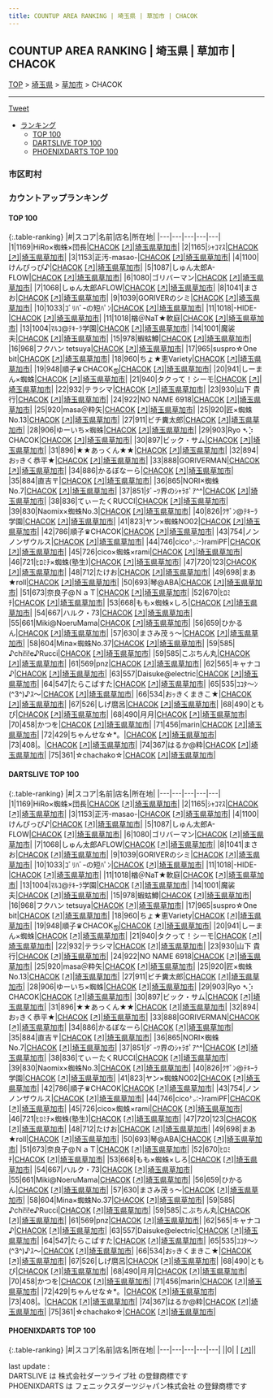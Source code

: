 ```yaml
---
title: COUNTUP AREA RANKING | 埼玉県 | 草加市 | CHACOK
---
```

## COUNTUP AREA RANKING | 埼玉県 | 草加市 | CHACOK

[TOP](/darts/rank/) > [埼玉県](/darts/rank/埼玉県/) > [草加市](/darts/rank/埼玉県/草加市/) > CHACOK

___

<a href="https://twitter.com/share?ref_src=twsrc%5Etfw" data-text="COUNTUP AREA RANKING | 埼玉県草加市CHACOK" class="twitter-share-button" data-hashtags="DARTSLIVE,PHOENIXDARTS,darts,ダーツ" data-show-count="false">Tweet</a>

* [ランキング](#カウントアップランキング)
    * [TOP 100](#top-100)
    * [DARTSLIVE TOP 100](#dartslive-top-100)
    * [PHOENIXDARTS TOP 100](#phoenixdarts-top-100)

### 市区町村

<ul>

</ul>

### カウントアップランキング

#### TOP 100



{:.table-ranking}
|#|スコア|名前|店名|所在地|
|---|---|---|---|---|
|1|1169|<span class="rank-name-dl">HiRo×蜘蛛×団長</span>|<a href="/darts/rank/shops/6d88bf6b5933c3f00d9b047a20a7ba1e.html">CHACOK</a> <a href="https://search.dartslive.com/jp/shop/6d88bf6b5933c3f00d9b047a20a7ba1e">[↗]</a>|<a href="/darts/rank/埼玉県/草加市">埼玉県草加市</a>|
|2|1165|<span class="rank-name-dl">ｼｬｺﾏｽ</span>|<a href="/darts/rank/shops/6d88bf6b5933c3f00d9b047a20a7ba1e.html">CHACOK</a> <a href="https://search.dartslive.com/jp/shop/6d88bf6b5933c3f00d9b047a20a7ba1e">[↗]</a>|<a href="/darts/rank/埼玉県/草加市">埼玉県草加市</a>|
|3|1153|<span class="rank-name-dl">正汚-masao-</span>|<a href="/darts/rank/shops/6d88bf6b5933c3f00d9b047a20a7ba1e.html">CHACOK</a> <a href="https://search.dartslive.com/jp/shop/6d88bf6b5933c3f00d9b047a20a7ba1e">[↗]</a>|<a href="/darts/rank/埼玉県/草加市">埼玉県草加市</a>|
|4|1100|<span class="rank-name-dl">けんぴっぴ♪</span>|<a href="/darts/rank/shops/6d88bf6b5933c3f00d9b047a20a7ba1e.html">CHACOK</a> <a href="https://search.dartslive.com/jp/shop/6d88bf6b5933c3f00d9b047a20a7ba1e">[↗]</a>|<a href="/darts/rank/埼玉県/草加市">埼玉県草加市</a>|
|5|1087|<span class="rank-name-dl">しゅん太郎A-FLOW</span>|<a href="/darts/rank/shops/6d88bf6b5933c3f00d9b047a20a7ba1e.html">CHACOK</a> <a href="https://search.dartslive.com/jp/shop/6d88bf6b5933c3f00d9b047a20a7ba1e">[↗]</a>|<a href="/darts/rank/埼玉県/草加市">埼玉県草加市</a>|
|6|1080|<span class="rank-name-dl">ゴリバーマン</span>|<a href="/darts/rank/shops/6d88bf6b5933c3f00d9b047a20a7ba1e.html">CHACOK</a> <a href="https://search.dartslive.com/jp/shop/6d88bf6b5933c3f00d9b047a20a7ba1e">[↗]</a>|<a href="/darts/rank/埼玉県/草加市">埼玉県草加市</a>|
|7|1068|<span class="rank-name-dl">しゅん太郎AFLOW</span>|<a href="/darts/rank/shops/6d88bf6b5933c3f00d9b047a20a7ba1e.html">CHACOK</a> <a href="https://search.dartslive.com/jp/shop/6d88bf6b5933c3f00d9b047a20a7ba1e">[↗]</a>|<a href="/darts/rank/埼玉県/草加市">埼玉県草加市</a>|
|8|1041|<span class="rank-name-dl">まさお</span>|<a href="/darts/rank/shops/6d88bf6b5933c3f00d9b047a20a7ba1e.html">CHACOK</a> <a href="https://search.dartslive.com/jp/shop/6d88bf6b5933c3f00d9b047a20a7ba1e">[↗]</a>|<a href="/darts/rank/埼玉県/草加市">埼玉県草加市</a>|
|9|1039|<span class="rank-name-dl">GORIVERのシミ</span>|<a href="/darts/rank/shops/6d88bf6b5933c3f00d9b047a20a7ba1e.html">CHACOK</a> <a href="https://search.dartslive.com/jp/shop/6d88bf6b5933c3f00d9b047a20a7ba1e">[↗]</a>|<a href="/darts/rank/埼玉県/草加市">埼玉県草加市</a>|
|10|1033|<span class="rank-name-dl">ｺﾞﾘﾊﾞｰの短ﾊﾟﾝ</span>|<a href="/darts/rank/shops/6d88bf6b5933c3f00d9b047a20a7ba1e.html">CHACOK</a> <a href="https://search.dartslive.com/jp/shop/6d88bf6b5933c3f00d9b047a20a7ba1e">[↗]</a>|<a href="/darts/rank/埼玉県/草加市">埼玉県草加市</a>|
|11|1018|<span class="rank-name-dl">-HIDE-</span>|<a href="/darts/rank/shops/6d88bf6b5933c3f00d9b047a20a7ba1e.html">CHACOK</a> <a href="https://search.dartslive.com/jp/shop/6d88bf6b5933c3f00d9b047a20a7ba1e">[↗]</a>|<a href="/darts/rank/埼玉県/草加市">埼玉県草加市</a>|
|11|1018|<span class="rank-name-dl">楢＠NaT★軟庭</span>|<a href="/darts/rank/shops/6d88bf6b5933c3f00d9b047a20a7ba1e.html">CHACOK</a> <a href="https://search.dartslive.com/jp/shop/6d88bf6b5933c3f00d9b047a20a7ba1e">[↗]</a>|<a href="/darts/rank/埼玉県/草加市">埼玉県草加市</a>|
|13|1004|<span class="rank-name-dl">ﾏﾙｺ@ﾃｷ-ﾗ学園</span>|<a href="/darts/rank/shops/6d88bf6b5933c3f00d9b047a20a7ba1e.html">CHACOK</a> <a href="https://search.dartslive.com/jp/shop/6d88bf6b5933c3f00d9b047a20a7ba1e">[↗]</a>|<a href="/darts/rank/埼玉県/草加市">埼玉県草加市</a>|
|14|1001|<span class="rank-name-dl">魔裟夫</span>|<a href="/darts/rank/shops/6d88bf6b5933c3f00d9b047a20a7ba1e.html">CHACOK</a> <a href="https://search.dartslive.com/jp/shop/6d88bf6b5933c3f00d9b047a20a7ba1e">[↗]</a>|<a href="/darts/rank/埼玉県/草加市">埼玉県草加市</a>|
|15|978|<span class="rank-name-dl">蝦蛄鱒</span>|<a href="/darts/rank/shops/6d88bf6b5933c3f00d9b047a20a7ba1e.html">CHACOK</a> <a href="https://search.dartslive.com/jp/shop/6d88bf6b5933c3f00d9b047a20a7ba1e">[↗]</a>|<a href="/darts/rank/埼玉県/草加市">埼玉県草加市</a>|
|16|968|<span class="rank-name-dl">フクハン tetsuya</span>|<a href="/darts/rank/shops/6d88bf6b5933c3f00d9b047a20a7ba1e.html">CHACOK</a> <a href="https://search.dartslive.com/jp/shop/6d88bf6b5933c3f00d9b047a20a7ba1e">[↗]</a>|<a href="/darts/rank/埼玉県/草加市">埼玉県草加市</a>|
|17|965|<span class="rank-name-dl">suspro☆One bit</span>|<a href="/darts/rank/shops/6d88bf6b5933c3f00d9b047a20a7ba1e.html">CHACOK</a> <a href="https://search.dartslive.com/jp/shop/6d88bf6b5933c3f00d9b047a20a7ba1e">[↗]</a>|<a href="/darts/rank/埼玉県/草加市">埼玉県草加市</a>|
|18|960|<span class="rank-name-dl">ちょ★恵Variety</span>|<a href="/darts/rank/shops/6d88bf6b5933c3f00d9b047a20a7ba1e.html">CHACOK</a> <a href="https://search.dartslive.com/jp/shop/6d88bf6b5933c3f00d9b047a20a7ba1e">[↗]</a>|<a href="/darts/rank/埼玉県/草加市">埼玉県草加市</a>|
|19|948|<span class="rank-name-dl">順子♛CHACOKஐ</span>|<a href="/darts/rank/shops/6d88bf6b5933c3f00d9b047a20a7ba1e.html">CHACOK</a> <a href="https://search.dartslive.com/jp/shop/6d88bf6b5933c3f00d9b047a20a7ba1e">[↗]</a>|<a href="/darts/rank/埼玉県/草加市">埼玉県草加市</a>|
|20|941|<span class="rank-name-dl">しーまん×蜘蛛</span>|<a href="/darts/rank/shops/6d88bf6b5933c3f00d9b047a20a7ba1e.html">CHACOK</a> <a href="https://search.dartslive.com/jp/shop/6d88bf6b5933c3f00d9b047a20a7ba1e">[↗]</a>|<a href="/darts/rank/埼玉県/草加市">埼玉県草加市</a>|
|21|940|<span class="rank-name-dl">タクって！シーモ</span>|<a href="/darts/rank/shops/6d88bf6b5933c3f00d9b047a20a7ba1e.html">CHACOK</a> <a href="https://search.dartslive.com/jp/shop/6d88bf6b5933c3f00d9b047a20a7ba1e">[↗]</a>|<a href="/darts/rank/埼玉県/草加市">埼玉県草加市</a>|
|22|932|<span class="rank-name-dl">テラシマ</span>|<a href="/darts/rank/shops/6d88bf6b5933c3f00d9b047a20a7ba1e.html">CHACOK</a> <a href="https://search.dartslive.com/jp/shop/6d88bf6b5933c3f00d9b047a20a7ba1e">[↗]</a>|<a href="/darts/rank/埼玉県/草加市">埼玉県草加市</a>|
|23|930|<span class="rank-name-dl">山下 貴行</span>|<a href="/darts/rank/shops/6d88bf6b5933c3f00d9b047a20a7ba1e.html">CHACOK</a> <a href="https://search.dartslive.com/jp/shop/6d88bf6b5933c3f00d9b047a20a7ba1e">[↗]</a>|<a href="/darts/rank/埼玉県/草加市">埼玉県草加市</a>|
|24|922|<span class="rank-name-dl">NO NAME 6918</span>|<a href="/darts/rank/shops/6d88bf6b5933c3f00d9b047a20a7ba1e.html">CHACOK</a> <a href="https://search.dartslive.com/jp/shop/6d88bf6b5933c3f00d9b047a20a7ba1e">[↗]</a>|<a href="/darts/rank/埼玉県/草加市">埼玉県草加市</a>|
|25|920|<span class="rank-name-dl">masa＠粋矢</span>|<a href="/darts/rank/shops/6d88bf6b5933c3f00d9b047a20a7ba1e.html">CHACOK</a> <a href="https://search.dartslive.com/jp/shop/6d88bf6b5933c3f00d9b047a20a7ba1e">[↗]</a>|<a href="/darts/rank/埼玉県/草加市">埼玉県草加市</a>|
|25|920|<span class="rank-name-dl">匠×蜘蛛No.13</span>|<a href="/darts/rank/shops/6d88bf6b5933c3f00d9b047a20a7ba1e.html">CHACOK</a> <a href="https://search.dartslive.com/jp/shop/6d88bf6b5933c3f00d9b047a20a7ba1e">[↗]</a>|<a href="/darts/rank/埼玉県/草加市">埼玉県草加市</a>|
|27|911|<span class="rank-name-dl">ビチ糞太郎</span>|<a href="/darts/rank/shops/6d88bf6b5933c3f00d9b047a20a7ba1e.html">CHACOK</a> <a href="https://search.dartslive.com/jp/shop/6d88bf6b5933c3f00d9b047a20a7ba1e">[↗]</a>|<a href="/darts/rank/埼玉県/草加市">埼玉県草加市</a>|
|28|906|<span class="rank-name-dl">ゆーいち×蜘蛛</span>|<a href="/darts/rank/shops/6d88bf6b5933c3f00d9b047a20a7ba1e.html">CHACOK</a> <a href="https://search.dartslive.com/jp/shop/6d88bf6b5933c3f00d9b047a20a7ba1e">[↗]</a>|<a href="/darts/rank/埼玉県/草加市">埼玉県草加市</a>|
|29|903|<span class="rank-name-dl">Ryo ➴⡱ CHACOK</span>|<a href="/darts/rank/shops/6d88bf6b5933c3f00d9b047a20a7ba1e.html">CHACOK</a> <a href="https://search.dartslive.com/jp/shop/6d88bf6b5933c3f00d9b047a20a7ba1e">[↗]</a>|<a href="/darts/rank/埼玉県/草加市">埼玉県草加市</a>|
|30|897|<span class="rank-name-dl">ビック・サム</span>|<a href="/darts/rank/shops/6d88bf6b5933c3f00d9b047a20a7ba1e.html">CHACOK</a> <a href="https://search.dartslive.com/jp/shop/6d88bf6b5933c3f00d9b047a20a7ba1e">[↗]</a>|<a href="/darts/rank/埼玉県/草加市">埼玉県草加市</a>|
|31|896|<span class="rank-name-dl">★★あっくん★★</span>|<a href="/darts/rank/shops/6d88bf6b5933c3f00d9b047a20a7ba1e.html">CHACOK</a> <a href="https://search.dartslive.com/jp/shop/6d88bf6b5933c3f00d9b047a20a7ba1e">[↗]</a>|<a href="/darts/rank/埼玉県/草加市">埼玉県草加市</a>|
|32|894|<span class="rank-name-dl">おｯきく恭平★</span>|<a href="/darts/rank/shops/6d88bf6b5933c3f00d9b047a20a7ba1e.html">CHACOK</a> <a href="https://search.dartslive.com/jp/shop/6d88bf6b5933c3f00d9b047a20a7ba1e">[↗]</a>|<a href="/darts/rank/埼玉県/草加市">埼玉県草加市</a>|
|33|888|<span class="rank-name-dl">GORIVERMAN</span>|<a href="/darts/rank/shops/6d88bf6b5933c3f00d9b047a20a7ba1e.html">CHACOK</a> <a href="https://search.dartslive.com/jp/shop/6d88bf6b5933c3f00d9b047a20a7ba1e">[↗]</a>|<a href="/darts/rank/埼玉県/草加市">埼玉県草加市</a>|
|34|886|<span class="rank-name-dl">かるぼなーら</span>|<a href="/darts/rank/shops/6d88bf6b5933c3f00d9b047a20a7ba1e.html">CHACOK</a> <a href="https://search.dartslive.com/jp/shop/6d88bf6b5933c3f00d9b047a20a7ba1e">[↗]</a>|<a href="/darts/rank/埼玉県/草加市">埼玉県草加市</a>|
|35|884|<span class="rank-name-dl">直吉〒</span>|<a href="/darts/rank/shops/6d88bf6b5933c3f00d9b047a20a7ba1e.html">CHACOK</a> <a href="https://search.dartslive.com/jp/shop/6d88bf6b5933c3f00d9b047a20a7ba1e">[↗]</a>|<a href="/darts/rank/埼玉県/草加市">埼玉県草加市</a>|
|36|865|<span class="rank-name-dl">NORI×蜘蛛No.7</span>|<a href="/darts/rank/shops/6d88bf6b5933c3f00d9b047a20a7ba1e.html">CHACOK</a> <a href="https://search.dartslive.com/jp/shop/6d88bf6b5933c3f00d9b047a20a7ba1e">[↗]</a>|<a href="/darts/rank/埼玉県/草加市">埼玉県草加市</a>|
|37|851|<span class="rank-name-dl">ﾀﾞｰﾂ界のｼｬﾗﾎﾟｱ^^</span>|<a href="/darts/rank/shops/6d88bf6b5933c3f00d9b047a20a7ba1e.html">CHACOK</a> <a href="https://search.dartslive.com/jp/shop/6d88bf6b5933c3f00d9b047a20a7ba1e">[↗]</a>|<a href="/darts/rank/埼玉県/草加市">埼玉県草加市</a>|
|38|836|<span class="rank-name-dl">てぃーたくRUCCI</span>|<a href="/darts/rank/shops/6d88bf6b5933c3f00d9b047a20a7ba1e.html">CHACOK</a> <a href="https://search.dartslive.com/jp/shop/6d88bf6b5933c3f00d9b047a20a7ba1e">[↗]</a>|<a href="/darts/rank/埼玉県/草加市">埼玉県草加市</a>|
|39|830|<span class="rank-name-dl">Naomix×蜘蛛No.3</span>|<a href="/darts/rank/shops/6d88bf6b5933c3f00d9b047a20a7ba1e.html">CHACOK</a> <a href="https://search.dartslive.com/jp/shop/6d88bf6b5933c3f00d9b047a20a7ba1e">[↗]</a>|<a href="/darts/rank/埼玉県/草加市">埼玉県草加市</a>|
|40|826|<span class="rank-name-dl">ｸｻﾞﾝ@ﾃｷｰﾗ学園</span>|<a href="/darts/rank/shops/6d88bf6b5933c3f00d9b047a20a7ba1e.html">CHACOK</a> <a href="https://search.dartslive.com/jp/shop/6d88bf6b5933c3f00d9b047a20a7ba1e">[↗]</a>|<a href="/darts/rank/埼玉県/草加市">埼玉県草加市</a>|
|41|823|<span class="rank-name-dl">ヤン×蜘蛛NO02</span>|<a href="/darts/rank/shops/6d88bf6b5933c3f00d9b047a20a7ba1e.html">CHACOK</a> <a href="https://search.dartslive.com/jp/shop/6d88bf6b5933c3f00d9b047a20a7ba1e">[↗]</a>|<a href="/darts/rank/埼玉県/草加市">埼玉県草加市</a>|
|42|786|<span class="rank-name-dl">順子♛CHACOK</span>|<a href="/darts/rank/shops/6d88bf6b5933c3f00d9b047a20a7ba1e.html">CHACOK</a> <a href="https://search.dartslive.com/jp/shop/6d88bf6b5933c3f00d9b047a20a7ba1e">[↗]</a>|<a href="/darts/rank/埼玉県/草加市">埼玉県草加市</a>|
|43|754|<span class="rank-name-dl">ノンノンザウルス</span>|<a href="/darts/rank/shops/6d88bf6b5933c3f00d9b047a20a7ba1e.html">CHACOK</a> <a href="https://search.dartslive.com/jp/shop/6d88bf6b5933c3f00d9b047a20a7ba1e">[↗]</a>|<a href="/darts/rank/埼玉県/草加市">埼玉県草加市</a>|
|44|746|<span class="rank-name-dl">cico㌧:-)ramiPF</span>|<a href="/darts/rank/shops/6d88bf6b5933c3f00d9b047a20a7ba1e.html">CHACOK</a> <a href="https://search.dartslive.com/jp/shop/6d88bf6b5933c3f00d9b047a20a7ba1e">[↗]</a>|<a href="/darts/rank/埼玉県/草加市">埼玉県草加市</a>|
|45|726|<span class="rank-name-dl">cico×蜘蛛×rami</span>|<a href="/darts/rank/shops/6d88bf6b5933c3f00d9b047a20a7ba1e.html">CHACOK</a> <a href="https://search.dartslive.com/jp/shop/6d88bf6b5933c3f00d9b047a20a7ba1e">[↗]</a>|<a href="/darts/rank/埼玉県/草加市">埼玉県草加市</a>|
|46|721|<span class="rank-name-dl">ﾋﾛﾐﾁ×蜘蛛(塾生)</span>|<a href="/darts/rank/shops/6d88bf6b5933c3f00d9b047a20a7ba1e.html">CHACOK</a> <a href="https://search.dartslive.com/jp/shop/6d88bf6b5933c3f00d9b047a20a7ba1e">[↗]</a>|<a href="/darts/rank/埼玉県/草加市">埼玉県草加市</a>|
|47|720|<span class="rank-name-dl">123</span>|<a href="/darts/rank/shops/6d88bf6b5933c3f00d9b047a20a7ba1e.html">CHACOK</a> <a href="https://search.dartslive.com/jp/shop/6d88bf6b5933c3f00d9b047a20a7ba1e">[↗]</a>|<a href="/darts/rank/埼玉県/草加市">埼玉県草加市</a>|
|48|712|<span class="rank-name-dl">たけお</span>|<a href="/darts/rank/shops/6d88bf6b5933c3f00d9b047a20a7ba1e.html">CHACOK</a> <a href="https://search.dartslive.com/jp/shop/6d88bf6b5933c3f00d9b047a20a7ba1e">[↗]</a>|<a href="/darts/rank/埼玉県/草加市">埼玉県草加市</a>|
|49|698|<span class="rank-name-dl">まあ★roll</span>|<a href="/darts/rank/shops/6d88bf6b5933c3f00d9b047a20a7ba1e.html">CHACOK</a> <a href="https://search.dartslive.com/jp/shop/6d88bf6b5933c3f00d9b047a20a7ba1e">[↗]</a>|<a href="/darts/rank/埼玉県/草加市">埼玉県草加市</a>|
|50|693|<span class="rank-name-dl">琴@ABA</span>|<a href="/darts/rank/shops/6d88bf6b5933c3f00d9b047a20a7ba1e.html">CHACOK</a> <a href="https://search.dartslive.com/jp/shop/6d88bf6b5933c3f00d9b047a20a7ba1e">[↗]</a>|<a href="/darts/rank/埼玉県/草加市">埼玉県草加市</a>|
|51|673|<span class="rank-name-dl">奈良子@ＮａＴ</span>|<a href="/darts/rank/shops/6d88bf6b5933c3f00d9b047a20a7ba1e.html">CHACOK</a> <a href="https://search.dartslive.com/jp/shop/6d88bf6b5933c3f00d9b047a20a7ba1e">[↗]</a>|<a href="/darts/rank/埼玉県/草加市">埼玉県草加市</a>|
|52|670|<span class="rank-name-dl">ﾋﾛﾐﾁ</span>|<a href="/darts/rank/shops/6d88bf6b5933c3f00d9b047a20a7ba1e.html">CHACOK</a> <a href="https://search.dartslive.com/jp/shop/6d88bf6b5933c3f00d9b047a20a7ba1e">[↗]</a>|<a href="/darts/rank/埼玉県/草加市">埼玉県草加市</a>|
|53|668|<span class="rank-name-dl">もも×蜘蛛×しろ</span>|<a href="/darts/rank/shops/6d88bf6b5933c3f00d9b047a20a7ba1e.html">CHACOK</a> <a href="https://search.dartslive.com/jp/shop/6d88bf6b5933c3f00d9b047a20a7ba1e">[↗]</a>|<a href="/darts/rank/埼玉県/草加市">埼玉県草加市</a>|
|54|667|<span class="rank-name-dl">ハルク・73</span>|<a href="/darts/rank/shops/6d88bf6b5933c3f00d9b047a20a7ba1e.html">CHACOK</a> <a href="https://search.dartslive.com/jp/shop/6d88bf6b5933c3f00d9b047a20a7ba1e">[↗]</a>|<a href="/darts/rank/埼玉県/草加市">埼玉県草加市</a>|
|55|661|<span class="rank-name-dl">Miki@NoeruMama</span>|<a href="/darts/rank/shops/6d88bf6b5933c3f00d9b047a20a7ba1e.html">CHACOK</a> <a href="https://search.dartslive.com/jp/shop/6d88bf6b5933c3f00d9b047a20a7ba1e">[↗]</a>|<a href="/darts/rank/埼玉県/草加市">埼玉県草加市</a>|
|56|659|<span class="rank-name-dl">ひかるん</span>|<a href="/darts/rank/shops/6d88bf6b5933c3f00d9b047a20a7ba1e.html">CHACOK</a> <a href="https://search.dartslive.com/jp/shop/6d88bf6b5933c3f00d9b047a20a7ba1e">[↗]</a>|<a href="/darts/rank/埼玉県/草加市">埼玉県草加市</a>|
|57|630|<span class="rank-name-dl">まさみ茂ぅ～</span>|<a href="/darts/rank/shops/6d88bf6b5933c3f00d9b047a20a7ba1e.html">CHACOK</a> <a href="https://search.dartslive.com/jp/shop/6d88bf6b5933c3f00d9b047a20a7ba1e">[↗]</a>|<a href="/darts/rank/埼玉県/草加市">埼玉県草加市</a>|
|58|604|<span class="rank-name-dl">Mina×蜘蛛No.37</span>|<a href="/darts/rank/shops/6d88bf6b5933c3f00d9b047a20a7ba1e.html">CHACOK</a> <a href="https://search.dartslive.com/jp/shop/6d88bf6b5933c3f00d9b047a20a7ba1e">[↗]</a>|<a href="/darts/rank/埼玉県/草加市">埼玉県草加市</a>|
|59|585|<span class="rank-name-dl">♪chi!i!e♪Rucci</span>|<a href="/darts/rank/shops/6d88bf6b5933c3f00d9b047a20a7ba1e.html">CHACOK</a> <a href="https://search.dartslive.com/jp/shop/6d88bf6b5933c3f00d9b047a20a7ba1e">[↗]</a>|<a href="/darts/rank/埼玉県/草加市">埼玉県草加市</a>|
|59|585|<span class="rank-name-dl">こぶちん丸</span>|<a href="/darts/rank/shops/6d88bf6b5933c3f00d9b047a20a7ba1e.html">CHACOK</a> <a href="https://search.dartslive.com/jp/shop/6d88bf6b5933c3f00d9b047a20a7ba1e">[↗]</a>|<a href="/darts/rank/埼玉県/草加市">埼玉県草加市</a>|
|61|569|<span class="rank-name-dl">pnz</span>|<a href="/darts/rank/shops/6d88bf6b5933c3f00d9b047a20a7ba1e.html">CHACOK</a> <a href="https://search.dartslive.com/jp/shop/6d88bf6b5933c3f00d9b047a20a7ba1e">[↗]</a>|<a href="/darts/rank/埼玉県/草加市">埼玉県草加市</a>|
|62|565|<span class="rank-name-dl">キャナコ♪</span>|<a href="/darts/rank/shops/6d88bf6b5933c3f00d9b047a20a7ba1e.html">CHACOK</a> <a href="https://search.dartslive.com/jp/shop/6d88bf6b5933c3f00d9b047a20a7ba1e">[↗]</a>|<a href="/darts/rank/埼玉県/草加市">埼玉県草加市</a>|
|63|557|<span class="rank-name-dl">Daisuke@electric</span>|<a href="/darts/rank/shops/6d88bf6b5933c3f00d9b047a20a7ba1e.html">CHACOK</a> <a href="https://search.dartslive.com/jp/shop/6d88bf6b5933c3f00d9b047a20a7ba1e">[↗]</a>|<a href="/darts/rank/埼玉県/草加市">埼玉県草加市</a>|
|64|547|<span class="rank-name-dl">たらこぱすた</span>|<a href="/darts/rank/shops/6d88bf6b5933c3f00d9b047a20a7ba1e.html">CHACOK</a> <a href="https://search.dartslive.com/jp/shop/6d88bf6b5933c3f00d9b047a20a7ba1e">[↗]</a>|<a href="/darts/rank/埼玉県/草加市">埼玉県草加市</a>|
|65|535|<span class="rank-name-dl">ｺｺﾀ～ﾝ(^3^)♪ｽ～</span>|<a href="/darts/rank/shops/6d88bf6b5933c3f00d9b047a20a7ba1e.html">CHACOK</a> <a href="https://search.dartslive.com/jp/shop/6d88bf6b5933c3f00d9b047a20a7ba1e">[↗]</a>|<a href="/darts/rank/埼玉県/草加市">埼玉県草加市</a>|
|66|534|<span class="rank-name-dl">おｯきくまきこ★</span>|<a href="/darts/rank/shops/6d88bf6b5933c3f00d9b047a20a7ba1e.html">CHACOK</a> <a href="https://search.dartslive.com/jp/shop/6d88bf6b5933c3f00d9b047a20a7ba1e">[↗]</a>|<a href="/darts/rank/埼玉県/草加市">埼玉県草加市</a>|
|67|526|<span class="rank-name-dl">しげ麿呂</span>|<a href="/darts/rank/shops/6d88bf6b5933c3f00d9b047a20a7ba1e.html">CHACOK</a> <a href="https://search.dartslive.com/jp/shop/6d88bf6b5933c3f00d9b047a20a7ba1e">[↗]</a>|<a href="/darts/rank/埼玉県/草加市">埼玉県草加市</a>|
|68|490|<span class="rank-name-dl">ともぴ</span>|<a href="/darts/rank/shops/6d88bf6b5933c3f00d9b047a20a7ba1e.html">CHACOK</a> <a href="https://search.dartslive.com/jp/shop/6d88bf6b5933c3f00d9b047a20a7ba1e">[↗]</a>|<a href="/darts/rank/埼玉県/草加市">埼玉県草加市</a>|
|68|490|<span class="rank-name-dl">月月</span>|<a href="/darts/rank/shops/6d88bf6b5933c3f00d9b047a20a7ba1e.html">CHACOK</a> <a href="https://search.dartslive.com/jp/shop/6d88bf6b5933c3f00d9b047a20a7ba1e">[↗]</a>|<a href="/darts/rank/埼玉県/草加市">埼玉県草加市</a>|
|70|458|<span class="rank-name-dl">かつを</span>|<a href="/darts/rank/shops/6d88bf6b5933c3f00d9b047a20a7ba1e.html">CHACOK</a> <a href="https://search.dartslive.com/jp/shop/6d88bf6b5933c3f00d9b047a20a7ba1e">[↗]</a>|<a href="/darts/rank/埼玉県/草加市">埼玉県草加市</a>|
|71|456|<span class="rank-name-dl">marin</span>|<a href="/darts/rank/shops/6d88bf6b5933c3f00d9b047a20a7ba1e.html">CHACOK</a> <a href="https://search.dartslive.com/jp/shop/6d88bf6b5933c3f00d9b047a20a7ba1e">[↗]</a>|<a href="/darts/rank/埼玉県/草加市">埼玉県草加市</a>|
|72|429|<span class="rank-name-dl">ちゃんせな☆*。</span>|<a href="/darts/rank/shops/6d88bf6b5933c3f00d9b047a20a7ba1e.html">CHACOK</a> <a href="https://search.dartslive.com/jp/shop/6d88bf6b5933c3f00d9b047a20a7ba1e">[↗]</a>|<a href="/darts/rank/埼玉県/草加市">埼玉県草加市</a>|
|73|408|<span class="rank-name-dl">。</span>|<a href="/darts/rank/shops/6d88bf6b5933c3f00d9b047a20a7ba1e.html">CHACOK</a> <a href="https://search.dartslive.com/jp/shop/6d88bf6b5933c3f00d9b047a20a7ba1e">[↗]</a>|<a href="/darts/rank/埼玉県/草加市">埼玉県草加市</a>|
|74|367|<span class="rank-name-dl">はるか@粋</span>|<a href="/darts/rank/shops/6d88bf6b5933c3f00d9b047a20a7ba1e.html">CHACOK</a> <a href="https://search.dartslive.com/jp/shop/6d88bf6b5933c3f00d9b047a20a7ba1e">[↗]</a>|<a href="/darts/rank/埼玉県/草加市">埼玉県草加市</a>|
|75|361|<span class="rank-name-dl">☆chachako☆</span>|<a href="/darts/rank/shops/6d88bf6b5933c3f00d9b047a20a7ba1e.html">CHACOK</a> <a href="https://search.dartslive.com/jp/shop/6d88bf6b5933c3f00d9b047a20a7ba1e">[↗]</a>|<a href="/darts/rank/埼玉県/草加市">埼玉県草加市</a>|


#### DARTSLIVE TOP 100



{:.table-ranking}
|#|スコア|名前|店名|所在地|
|---|---|---|---|---|
|1|1169|<span class="rank-name-dl">HiRo×蜘蛛×団長</span>|<a href="/darts/rank/shops/6d88bf6b5933c3f00d9b047a20a7ba1e.html">CHACOK</a> <a href="https://search.dartslive.com/jp/shop/6d88bf6b5933c3f00d9b047a20a7ba1e">[↗]</a>|<a href="/darts/rank/埼玉県/草加市">埼玉県草加市</a>|
|2|1165|<span class="rank-name-dl">ｼｬｺﾏｽ</span>|<a href="/darts/rank/shops/6d88bf6b5933c3f00d9b047a20a7ba1e.html">CHACOK</a> <a href="https://search.dartslive.com/jp/shop/6d88bf6b5933c3f00d9b047a20a7ba1e">[↗]</a>|<a href="/darts/rank/埼玉県/草加市">埼玉県草加市</a>|
|3|1153|<span class="rank-name-dl">正汚-masao-</span>|<a href="/darts/rank/shops/6d88bf6b5933c3f00d9b047a20a7ba1e.html">CHACOK</a> <a href="https://search.dartslive.com/jp/shop/6d88bf6b5933c3f00d9b047a20a7ba1e">[↗]</a>|<a href="/darts/rank/埼玉県/草加市">埼玉県草加市</a>|
|4|1100|<span class="rank-name-dl">けんぴっぴ♪</span>|<a href="/darts/rank/shops/6d88bf6b5933c3f00d9b047a20a7ba1e.html">CHACOK</a> <a href="https://search.dartslive.com/jp/shop/6d88bf6b5933c3f00d9b047a20a7ba1e">[↗]</a>|<a href="/darts/rank/埼玉県/草加市">埼玉県草加市</a>|
|5|1087|<span class="rank-name-dl">しゅん太郎A-FLOW</span>|<a href="/darts/rank/shops/6d88bf6b5933c3f00d9b047a20a7ba1e.html">CHACOK</a> <a href="https://search.dartslive.com/jp/shop/6d88bf6b5933c3f00d9b047a20a7ba1e">[↗]</a>|<a href="/darts/rank/埼玉県/草加市">埼玉県草加市</a>|
|6|1080|<span class="rank-name-dl">ゴリバーマン</span>|<a href="/darts/rank/shops/6d88bf6b5933c3f00d9b047a20a7ba1e.html">CHACOK</a> <a href="https://search.dartslive.com/jp/shop/6d88bf6b5933c3f00d9b047a20a7ba1e">[↗]</a>|<a href="/darts/rank/埼玉県/草加市">埼玉県草加市</a>|
|7|1068|<span class="rank-name-dl">しゅん太郎AFLOW</span>|<a href="/darts/rank/shops/6d88bf6b5933c3f00d9b047a20a7ba1e.html">CHACOK</a> <a href="https://search.dartslive.com/jp/shop/6d88bf6b5933c3f00d9b047a20a7ba1e">[↗]</a>|<a href="/darts/rank/埼玉県/草加市">埼玉県草加市</a>|
|8|1041|<span class="rank-name-dl">まさお</span>|<a href="/darts/rank/shops/6d88bf6b5933c3f00d9b047a20a7ba1e.html">CHACOK</a> <a href="https://search.dartslive.com/jp/shop/6d88bf6b5933c3f00d9b047a20a7ba1e">[↗]</a>|<a href="/darts/rank/埼玉県/草加市">埼玉県草加市</a>|
|9|1039|<span class="rank-name-dl">GORIVERのシミ</span>|<a href="/darts/rank/shops/6d88bf6b5933c3f00d9b047a20a7ba1e.html">CHACOK</a> <a href="https://search.dartslive.com/jp/shop/6d88bf6b5933c3f00d9b047a20a7ba1e">[↗]</a>|<a href="/darts/rank/埼玉県/草加市">埼玉県草加市</a>|
|10|1033|<span class="rank-name-dl">ｺﾞﾘﾊﾞｰの短ﾊﾟﾝ</span>|<a href="/darts/rank/shops/6d88bf6b5933c3f00d9b047a20a7ba1e.html">CHACOK</a> <a href="https://search.dartslive.com/jp/shop/6d88bf6b5933c3f00d9b047a20a7ba1e">[↗]</a>|<a href="/darts/rank/埼玉県/草加市">埼玉県草加市</a>|
|11|1018|<span class="rank-name-dl">-HIDE-</span>|<a href="/darts/rank/shops/6d88bf6b5933c3f00d9b047a20a7ba1e.html">CHACOK</a> <a href="https://search.dartslive.com/jp/shop/6d88bf6b5933c3f00d9b047a20a7ba1e">[↗]</a>|<a href="/darts/rank/埼玉県/草加市">埼玉県草加市</a>|
|11|1018|<span class="rank-name-dl">楢＠NaT★軟庭</span>|<a href="/darts/rank/shops/6d88bf6b5933c3f00d9b047a20a7ba1e.html">CHACOK</a> <a href="https://search.dartslive.com/jp/shop/6d88bf6b5933c3f00d9b047a20a7ba1e">[↗]</a>|<a href="/darts/rank/埼玉県/草加市">埼玉県草加市</a>|
|13|1004|<span class="rank-name-dl">ﾏﾙｺ@ﾃｷ-ﾗ学園</span>|<a href="/darts/rank/shops/6d88bf6b5933c3f00d9b047a20a7ba1e.html">CHACOK</a> <a href="https://search.dartslive.com/jp/shop/6d88bf6b5933c3f00d9b047a20a7ba1e">[↗]</a>|<a href="/darts/rank/埼玉県/草加市">埼玉県草加市</a>|
|14|1001|<span class="rank-name-dl">魔裟夫</span>|<a href="/darts/rank/shops/6d88bf6b5933c3f00d9b047a20a7ba1e.html">CHACOK</a> <a href="https://search.dartslive.com/jp/shop/6d88bf6b5933c3f00d9b047a20a7ba1e">[↗]</a>|<a href="/darts/rank/埼玉県/草加市">埼玉県草加市</a>|
|15|978|<span class="rank-name-dl">蝦蛄鱒</span>|<a href="/darts/rank/shops/6d88bf6b5933c3f00d9b047a20a7ba1e.html">CHACOK</a> <a href="https://search.dartslive.com/jp/shop/6d88bf6b5933c3f00d9b047a20a7ba1e">[↗]</a>|<a href="/darts/rank/埼玉県/草加市">埼玉県草加市</a>|
|16|968|<span class="rank-name-dl">フクハン tetsuya</span>|<a href="/darts/rank/shops/6d88bf6b5933c3f00d9b047a20a7ba1e.html">CHACOK</a> <a href="https://search.dartslive.com/jp/shop/6d88bf6b5933c3f00d9b047a20a7ba1e">[↗]</a>|<a href="/darts/rank/埼玉県/草加市">埼玉県草加市</a>|
|17|965|<span class="rank-name-dl">suspro☆One bit</span>|<a href="/darts/rank/shops/6d88bf6b5933c3f00d9b047a20a7ba1e.html">CHACOK</a> <a href="https://search.dartslive.com/jp/shop/6d88bf6b5933c3f00d9b047a20a7ba1e">[↗]</a>|<a href="/darts/rank/埼玉県/草加市">埼玉県草加市</a>|
|18|960|<span class="rank-name-dl">ちょ★恵Variety</span>|<a href="/darts/rank/shops/6d88bf6b5933c3f00d9b047a20a7ba1e.html">CHACOK</a> <a href="https://search.dartslive.com/jp/shop/6d88bf6b5933c3f00d9b047a20a7ba1e">[↗]</a>|<a href="/darts/rank/埼玉県/草加市">埼玉県草加市</a>|
|19|948|<span class="rank-name-dl">順子♛CHACOKஐ</span>|<a href="/darts/rank/shops/6d88bf6b5933c3f00d9b047a20a7ba1e.html">CHACOK</a> <a href="https://search.dartslive.com/jp/shop/6d88bf6b5933c3f00d9b047a20a7ba1e">[↗]</a>|<a href="/darts/rank/埼玉県/草加市">埼玉県草加市</a>|
|20|941|<span class="rank-name-dl">しーまん×蜘蛛</span>|<a href="/darts/rank/shops/6d88bf6b5933c3f00d9b047a20a7ba1e.html">CHACOK</a> <a href="https://search.dartslive.com/jp/shop/6d88bf6b5933c3f00d9b047a20a7ba1e">[↗]</a>|<a href="/darts/rank/埼玉県/草加市">埼玉県草加市</a>|
|21|940|<span class="rank-name-dl">タクって！シーモ</span>|<a href="/darts/rank/shops/6d88bf6b5933c3f00d9b047a20a7ba1e.html">CHACOK</a> <a href="https://search.dartslive.com/jp/shop/6d88bf6b5933c3f00d9b047a20a7ba1e">[↗]</a>|<a href="/darts/rank/埼玉県/草加市">埼玉県草加市</a>|
|22|932|<span class="rank-name-dl">テラシマ</span>|<a href="/darts/rank/shops/6d88bf6b5933c3f00d9b047a20a7ba1e.html">CHACOK</a> <a href="https://search.dartslive.com/jp/shop/6d88bf6b5933c3f00d9b047a20a7ba1e">[↗]</a>|<a href="/darts/rank/埼玉県/草加市">埼玉県草加市</a>|
|23|930|<span class="rank-name-dl">山下 貴行</span>|<a href="/darts/rank/shops/6d88bf6b5933c3f00d9b047a20a7ba1e.html">CHACOK</a> <a href="https://search.dartslive.com/jp/shop/6d88bf6b5933c3f00d9b047a20a7ba1e">[↗]</a>|<a href="/darts/rank/埼玉県/草加市">埼玉県草加市</a>|
|24|922|<span class="rank-name-dl">NO NAME 6918</span>|<a href="/darts/rank/shops/6d88bf6b5933c3f00d9b047a20a7ba1e.html">CHACOK</a> <a href="https://search.dartslive.com/jp/shop/6d88bf6b5933c3f00d9b047a20a7ba1e">[↗]</a>|<a href="/darts/rank/埼玉県/草加市">埼玉県草加市</a>|
|25|920|<span class="rank-name-dl">masa＠粋矢</span>|<a href="/darts/rank/shops/6d88bf6b5933c3f00d9b047a20a7ba1e.html">CHACOK</a> <a href="https://search.dartslive.com/jp/shop/6d88bf6b5933c3f00d9b047a20a7ba1e">[↗]</a>|<a href="/darts/rank/埼玉県/草加市">埼玉県草加市</a>|
|25|920|<span class="rank-name-dl">匠×蜘蛛No.13</span>|<a href="/darts/rank/shops/6d88bf6b5933c3f00d9b047a20a7ba1e.html">CHACOK</a> <a href="https://search.dartslive.com/jp/shop/6d88bf6b5933c3f00d9b047a20a7ba1e">[↗]</a>|<a href="/darts/rank/埼玉県/草加市">埼玉県草加市</a>|
|27|911|<span class="rank-name-dl">ビチ糞太郎</span>|<a href="/darts/rank/shops/6d88bf6b5933c3f00d9b047a20a7ba1e.html">CHACOK</a> <a href="https://search.dartslive.com/jp/shop/6d88bf6b5933c3f00d9b047a20a7ba1e">[↗]</a>|<a href="/darts/rank/埼玉県/草加市">埼玉県草加市</a>|
|28|906|<span class="rank-name-dl">ゆーいち×蜘蛛</span>|<a href="/darts/rank/shops/6d88bf6b5933c3f00d9b047a20a7ba1e.html">CHACOK</a> <a href="https://search.dartslive.com/jp/shop/6d88bf6b5933c3f00d9b047a20a7ba1e">[↗]</a>|<a href="/darts/rank/埼玉県/草加市">埼玉県草加市</a>|
|29|903|<span class="rank-name-dl">Ryo ➴⡱ CHACOK</span>|<a href="/darts/rank/shops/6d88bf6b5933c3f00d9b047a20a7ba1e.html">CHACOK</a> <a href="https://search.dartslive.com/jp/shop/6d88bf6b5933c3f00d9b047a20a7ba1e">[↗]</a>|<a href="/darts/rank/埼玉県/草加市">埼玉県草加市</a>|
|30|897|<span class="rank-name-dl">ビック・サム</span>|<a href="/darts/rank/shops/6d88bf6b5933c3f00d9b047a20a7ba1e.html">CHACOK</a> <a href="https://search.dartslive.com/jp/shop/6d88bf6b5933c3f00d9b047a20a7ba1e">[↗]</a>|<a href="/darts/rank/埼玉県/草加市">埼玉県草加市</a>|
|31|896|<span class="rank-name-dl">★★あっくん★★</span>|<a href="/darts/rank/shops/6d88bf6b5933c3f00d9b047a20a7ba1e.html">CHACOK</a> <a href="https://search.dartslive.com/jp/shop/6d88bf6b5933c3f00d9b047a20a7ba1e">[↗]</a>|<a href="/darts/rank/埼玉県/草加市">埼玉県草加市</a>|
|32|894|<span class="rank-name-dl">おｯきく恭平★</span>|<a href="/darts/rank/shops/6d88bf6b5933c3f00d9b047a20a7ba1e.html">CHACOK</a> <a href="https://search.dartslive.com/jp/shop/6d88bf6b5933c3f00d9b047a20a7ba1e">[↗]</a>|<a href="/darts/rank/埼玉県/草加市">埼玉県草加市</a>|
|33|888|<span class="rank-name-dl">GORIVERMAN</span>|<a href="/darts/rank/shops/6d88bf6b5933c3f00d9b047a20a7ba1e.html">CHACOK</a> <a href="https://search.dartslive.com/jp/shop/6d88bf6b5933c3f00d9b047a20a7ba1e">[↗]</a>|<a href="/darts/rank/埼玉県/草加市">埼玉県草加市</a>|
|34|886|<span class="rank-name-dl">かるぼなーら</span>|<a href="/darts/rank/shops/6d88bf6b5933c3f00d9b047a20a7ba1e.html">CHACOK</a> <a href="https://search.dartslive.com/jp/shop/6d88bf6b5933c3f00d9b047a20a7ba1e">[↗]</a>|<a href="/darts/rank/埼玉県/草加市">埼玉県草加市</a>|
|35|884|<span class="rank-name-dl">直吉〒</span>|<a href="/darts/rank/shops/6d88bf6b5933c3f00d9b047a20a7ba1e.html">CHACOK</a> <a href="https://search.dartslive.com/jp/shop/6d88bf6b5933c3f00d9b047a20a7ba1e">[↗]</a>|<a href="/darts/rank/埼玉県/草加市">埼玉県草加市</a>|
|36|865|<span class="rank-name-dl">NORI×蜘蛛No.7</span>|<a href="/darts/rank/shops/6d88bf6b5933c3f00d9b047a20a7ba1e.html">CHACOK</a> <a href="https://search.dartslive.com/jp/shop/6d88bf6b5933c3f00d9b047a20a7ba1e">[↗]</a>|<a href="/darts/rank/埼玉県/草加市">埼玉県草加市</a>|
|37|851|<span class="rank-name-dl">ﾀﾞｰﾂ界のｼｬﾗﾎﾟｱ^^</span>|<a href="/darts/rank/shops/6d88bf6b5933c3f00d9b047a20a7ba1e.html">CHACOK</a> <a href="https://search.dartslive.com/jp/shop/6d88bf6b5933c3f00d9b047a20a7ba1e">[↗]</a>|<a href="/darts/rank/埼玉県/草加市">埼玉県草加市</a>|
|38|836|<span class="rank-name-dl">てぃーたくRUCCI</span>|<a href="/darts/rank/shops/6d88bf6b5933c3f00d9b047a20a7ba1e.html">CHACOK</a> <a href="https://search.dartslive.com/jp/shop/6d88bf6b5933c3f00d9b047a20a7ba1e">[↗]</a>|<a href="/darts/rank/埼玉県/草加市">埼玉県草加市</a>|
|39|830|<span class="rank-name-dl">Naomix×蜘蛛No.3</span>|<a href="/darts/rank/shops/6d88bf6b5933c3f00d9b047a20a7ba1e.html">CHACOK</a> <a href="https://search.dartslive.com/jp/shop/6d88bf6b5933c3f00d9b047a20a7ba1e">[↗]</a>|<a href="/darts/rank/埼玉県/草加市">埼玉県草加市</a>|
|40|826|<span class="rank-name-dl">ｸｻﾞﾝ@ﾃｷｰﾗ学園</span>|<a href="/darts/rank/shops/6d88bf6b5933c3f00d9b047a20a7ba1e.html">CHACOK</a> <a href="https://search.dartslive.com/jp/shop/6d88bf6b5933c3f00d9b047a20a7ba1e">[↗]</a>|<a href="/darts/rank/埼玉県/草加市">埼玉県草加市</a>|
|41|823|<span class="rank-name-dl">ヤン×蜘蛛NO02</span>|<a href="/darts/rank/shops/6d88bf6b5933c3f00d9b047a20a7ba1e.html">CHACOK</a> <a href="https://search.dartslive.com/jp/shop/6d88bf6b5933c3f00d9b047a20a7ba1e">[↗]</a>|<a href="/darts/rank/埼玉県/草加市">埼玉県草加市</a>|
|42|786|<span class="rank-name-dl">順子♛CHACOK</span>|<a href="/darts/rank/shops/6d88bf6b5933c3f00d9b047a20a7ba1e.html">CHACOK</a> <a href="https://search.dartslive.com/jp/shop/6d88bf6b5933c3f00d9b047a20a7ba1e">[↗]</a>|<a href="/darts/rank/埼玉県/草加市">埼玉県草加市</a>|
|43|754|<span class="rank-name-dl">ノンノンザウルス</span>|<a href="/darts/rank/shops/6d88bf6b5933c3f00d9b047a20a7ba1e.html">CHACOK</a> <a href="https://search.dartslive.com/jp/shop/6d88bf6b5933c3f00d9b047a20a7ba1e">[↗]</a>|<a href="/darts/rank/埼玉県/草加市">埼玉県草加市</a>|
|44|746|<span class="rank-name-dl">cico㌧:-)ramiPF</span>|<a href="/darts/rank/shops/6d88bf6b5933c3f00d9b047a20a7ba1e.html">CHACOK</a> <a href="https://search.dartslive.com/jp/shop/6d88bf6b5933c3f00d9b047a20a7ba1e">[↗]</a>|<a href="/darts/rank/埼玉県/草加市">埼玉県草加市</a>|
|45|726|<span class="rank-name-dl">cico×蜘蛛×rami</span>|<a href="/darts/rank/shops/6d88bf6b5933c3f00d9b047a20a7ba1e.html">CHACOK</a> <a href="https://search.dartslive.com/jp/shop/6d88bf6b5933c3f00d9b047a20a7ba1e">[↗]</a>|<a href="/darts/rank/埼玉県/草加市">埼玉県草加市</a>|
|46|721|<span class="rank-name-dl">ﾋﾛﾐﾁ×蜘蛛(塾生)</span>|<a href="/darts/rank/shops/6d88bf6b5933c3f00d9b047a20a7ba1e.html">CHACOK</a> <a href="https://search.dartslive.com/jp/shop/6d88bf6b5933c3f00d9b047a20a7ba1e">[↗]</a>|<a href="/darts/rank/埼玉県/草加市">埼玉県草加市</a>|
|47|720|<span class="rank-name-dl">123</span>|<a href="/darts/rank/shops/6d88bf6b5933c3f00d9b047a20a7ba1e.html">CHACOK</a> <a href="https://search.dartslive.com/jp/shop/6d88bf6b5933c3f00d9b047a20a7ba1e">[↗]</a>|<a href="/darts/rank/埼玉県/草加市">埼玉県草加市</a>|
|48|712|<span class="rank-name-dl">たけお</span>|<a href="/darts/rank/shops/6d88bf6b5933c3f00d9b047a20a7ba1e.html">CHACOK</a> <a href="https://search.dartslive.com/jp/shop/6d88bf6b5933c3f00d9b047a20a7ba1e">[↗]</a>|<a href="/darts/rank/埼玉県/草加市">埼玉県草加市</a>|
|49|698|<span class="rank-name-dl">まあ★roll</span>|<a href="/darts/rank/shops/6d88bf6b5933c3f00d9b047a20a7ba1e.html">CHACOK</a> <a href="https://search.dartslive.com/jp/shop/6d88bf6b5933c3f00d9b047a20a7ba1e">[↗]</a>|<a href="/darts/rank/埼玉県/草加市">埼玉県草加市</a>|
|50|693|<span class="rank-name-dl">琴@ABA</span>|<a href="/darts/rank/shops/6d88bf6b5933c3f00d9b047a20a7ba1e.html">CHACOK</a> <a href="https://search.dartslive.com/jp/shop/6d88bf6b5933c3f00d9b047a20a7ba1e">[↗]</a>|<a href="/darts/rank/埼玉県/草加市">埼玉県草加市</a>|
|51|673|<span class="rank-name-dl">奈良子@ＮａＴ</span>|<a href="/darts/rank/shops/6d88bf6b5933c3f00d9b047a20a7ba1e.html">CHACOK</a> <a href="https://search.dartslive.com/jp/shop/6d88bf6b5933c3f00d9b047a20a7ba1e">[↗]</a>|<a href="/darts/rank/埼玉県/草加市">埼玉県草加市</a>|
|52|670|<span class="rank-name-dl">ﾋﾛﾐﾁ</span>|<a href="/darts/rank/shops/6d88bf6b5933c3f00d9b047a20a7ba1e.html">CHACOK</a> <a href="https://search.dartslive.com/jp/shop/6d88bf6b5933c3f00d9b047a20a7ba1e">[↗]</a>|<a href="/darts/rank/埼玉県/草加市">埼玉県草加市</a>|
|53|668|<span class="rank-name-dl">もも×蜘蛛×しろ</span>|<a href="/darts/rank/shops/6d88bf6b5933c3f00d9b047a20a7ba1e.html">CHACOK</a> <a href="https://search.dartslive.com/jp/shop/6d88bf6b5933c3f00d9b047a20a7ba1e">[↗]</a>|<a href="/darts/rank/埼玉県/草加市">埼玉県草加市</a>|
|54|667|<span class="rank-name-dl">ハルク・73</span>|<a href="/darts/rank/shops/6d88bf6b5933c3f00d9b047a20a7ba1e.html">CHACOK</a> <a href="https://search.dartslive.com/jp/shop/6d88bf6b5933c3f00d9b047a20a7ba1e">[↗]</a>|<a href="/darts/rank/埼玉県/草加市">埼玉県草加市</a>|
|55|661|<span class="rank-name-dl">Miki@NoeruMama</span>|<a href="/darts/rank/shops/6d88bf6b5933c3f00d9b047a20a7ba1e.html">CHACOK</a> <a href="https://search.dartslive.com/jp/shop/6d88bf6b5933c3f00d9b047a20a7ba1e">[↗]</a>|<a href="/darts/rank/埼玉県/草加市">埼玉県草加市</a>|
|56|659|<span class="rank-name-dl">ひかるん</span>|<a href="/darts/rank/shops/6d88bf6b5933c3f00d9b047a20a7ba1e.html">CHACOK</a> <a href="https://search.dartslive.com/jp/shop/6d88bf6b5933c3f00d9b047a20a7ba1e">[↗]</a>|<a href="/darts/rank/埼玉県/草加市">埼玉県草加市</a>|
|57|630|<span class="rank-name-dl">まさみ茂ぅ～</span>|<a href="/darts/rank/shops/6d88bf6b5933c3f00d9b047a20a7ba1e.html">CHACOK</a> <a href="https://search.dartslive.com/jp/shop/6d88bf6b5933c3f00d9b047a20a7ba1e">[↗]</a>|<a href="/darts/rank/埼玉県/草加市">埼玉県草加市</a>|
|58|604|<span class="rank-name-dl">Mina×蜘蛛No.37</span>|<a href="/darts/rank/shops/6d88bf6b5933c3f00d9b047a20a7ba1e.html">CHACOK</a> <a href="https://search.dartslive.com/jp/shop/6d88bf6b5933c3f00d9b047a20a7ba1e">[↗]</a>|<a href="/darts/rank/埼玉県/草加市">埼玉県草加市</a>|
|59|585|<span class="rank-name-dl">♪chi!i!e♪Rucci</span>|<a href="/darts/rank/shops/6d88bf6b5933c3f00d9b047a20a7ba1e.html">CHACOK</a> <a href="https://search.dartslive.com/jp/shop/6d88bf6b5933c3f00d9b047a20a7ba1e">[↗]</a>|<a href="/darts/rank/埼玉県/草加市">埼玉県草加市</a>|
|59|585|<span class="rank-name-dl">こぶちん丸</span>|<a href="/darts/rank/shops/6d88bf6b5933c3f00d9b047a20a7ba1e.html">CHACOK</a> <a href="https://search.dartslive.com/jp/shop/6d88bf6b5933c3f00d9b047a20a7ba1e">[↗]</a>|<a href="/darts/rank/埼玉県/草加市">埼玉県草加市</a>|
|61|569|<span class="rank-name-dl">pnz</span>|<a href="/darts/rank/shops/6d88bf6b5933c3f00d9b047a20a7ba1e.html">CHACOK</a> <a href="https://search.dartslive.com/jp/shop/6d88bf6b5933c3f00d9b047a20a7ba1e">[↗]</a>|<a href="/darts/rank/埼玉県/草加市">埼玉県草加市</a>|
|62|565|<span class="rank-name-dl">キャナコ♪</span>|<a href="/darts/rank/shops/6d88bf6b5933c3f00d9b047a20a7ba1e.html">CHACOK</a> <a href="https://search.dartslive.com/jp/shop/6d88bf6b5933c3f00d9b047a20a7ba1e">[↗]</a>|<a href="/darts/rank/埼玉県/草加市">埼玉県草加市</a>|
|63|557|<span class="rank-name-dl">Daisuke@electric</span>|<a href="/darts/rank/shops/6d88bf6b5933c3f00d9b047a20a7ba1e.html">CHACOK</a> <a href="https://search.dartslive.com/jp/shop/6d88bf6b5933c3f00d9b047a20a7ba1e">[↗]</a>|<a href="/darts/rank/埼玉県/草加市">埼玉県草加市</a>|
|64|547|<span class="rank-name-dl">たらこぱすた</span>|<a href="/darts/rank/shops/6d88bf6b5933c3f00d9b047a20a7ba1e.html">CHACOK</a> <a href="https://search.dartslive.com/jp/shop/6d88bf6b5933c3f00d9b047a20a7ba1e">[↗]</a>|<a href="/darts/rank/埼玉県/草加市">埼玉県草加市</a>|
|65|535|<span class="rank-name-dl">ｺｺﾀ～ﾝ(^3^)♪ｽ～</span>|<a href="/darts/rank/shops/6d88bf6b5933c3f00d9b047a20a7ba1e.html">CHACOK</a> <a href="https://search.dartslive.com/jp/shop/6d88bf6b5933c3f00d9b047a20a7ba1e">[↗]</a>|<a href="/darts/rank/埼玉県/草加市">埼玉県草加市</a>|
|66|534|<span class="rank-name-dl">おｯきくまきこ★</span>|<a href="/darts/rank/shops/6d88bf6b5933c3f00d9b047a20a7ba1e.html">CHACOK</a> <a href="https://search.dartslive.com/jp/shop/6d88bf6b5933c3f00d9b047a20a7ba1e">[↗]</a>|<a href="/darts/rank/埼玉県/草加市">埼玉県草加市</a>|
|67|526|<span class="rank-name-dl">しげ麿呂</span>|<a href="/darts/rank/shops/6d88bf6b5933c3f00d9b047a20a7ba1e.html">CHACOK</a> <a href="https://search.dartslive.com/jp/shop/6d88bf6b5933c3f00d9b047a20a7ba1e">[↗]</a>|<a href="/darts/rank/埼玉県/草加市">埼玉県草加市</a>|
|68|490|<span class="rank-name-dl">ともぴ</span>|<a href="/darts/rank/shops/6d88bf6b5933c3f00d9b047a20a7ba1e.html">CHACOK</a> <a href="https://search.dartslive.com/jp/shop/6d88bf6b5933c3f00d9b047a20a7ba1e">[↗]</a>|<a href="/darts/rank/埼玉県/草加市">埼玉県草加市</a>|
|68|490|<span class="rank-name-dl">月月</span>|<a href="/darts/rank/shops/6d88bf6b5933c3f00d9b047a20a7ba1e.html">CHACOK</a> <a href="https://search.dartslive.com/jp/shop/6d88bf6b5933c3f00d9b047a20a7ba1e">[↗]</a>|<a href="/darts/rank/埼玉県/草加市">埼玉県草加市</a>|
|70|458|<span class="rank-name-dl">かつを</span>|<a href="/darts/rank/shops/6d88bf6b5933c3f00d9b047a20a7ba1e.html">CHACOK</a> <a href="https://search.dartslive.com/jp/shop/6d88bf6b5933c3f00d9b047a20a7ba1e">[↗]</a>|<a href="/darts/rank/埼玉県/草加市">埼玉県草加市</a>|
|71|456|<span class="rank-name-dl">marin</span>|<a href="/darts/rank/shops/6d88bf6b5933c3f00d9b047a20a7ba1e.html">CHACOK</a> <a href="https://search.dartslive.com/jp/shop/6d88bf6b5933c3f00d9b047a20a7ba1e">[↗]</a>|<a href="/darts/rank/埼玉県/草加市">埼玉県草加市</a>|
|72|429|<span class="rank-name-dl">ちゃんせな☆*。</span>|<a href="/darts/rank/shops/6d88bf6b5933c3f00d9b047a20a7ba1e.html">CHACOK</a> <a href="https://search.dartslive.com/jp/shop/6d88bf6b5933c3f00d9b047a20a7ba1e">[↗]</a>|<a href="/darts/rank/埼玉県/草加市">埼玉県草加市</a>|
|73|408|<span class="rank-name-dl">。</span>|<a href="/darts/rank/shops/6d88bf6b5933c3f00d9b047a20a7ba1e.html">CHACOK</a> <a href="https://search.dartslive.com/jp/shop/6d88bf6b5933c3f00d9b047a20a7ba1e">[↗]</a>|<a href="/darts/rank/埼玉県/草加市">埼玉県草加市</a>|
|74|367|<span class="rank-name-dl">はるか@粋</span>|<a href="/darts/rank/shops/6d88bf6b5933c3f00d9b047a20a7ba1e.html">CHACOK</a> <a href="https://search.dartslive.com/jp/shop/6d88bf6b5933c3f00d9b047a20a7ba1e">[↗]</a>|<a href="/darts/rank/埼玉県/草加市">埼玉県草加市</a>|
|75|361|<span class="rank-name-dl">☆chachako☆</span>|<a href="/darts/rank/shops/6d88bf6b5933c3f00d9b047a20a7ba1e.html">CHACOK</a> <a href="https://search.dartslive.com/jp/shop/6d88bf6b5933c3f00d9b047a20a7ba1e">[↗]</a>|<a href="/darts/rank/埼玉県/草加市">埼玉県草加市</a>|


#### PHOENIXDARTS TOP 100



{:.table-ranking}
|#|スコア|名前|店名|所在地|
|---|---|---|---|---|
||0|<span class="rank-name-dl"> </span>|<a href="/darts/rank/shops/.html"></a> <a href="">[↗]</a>|<a href="/darts/rank//"></a>|


<div class="footer border-top border-gray-light mt-5 pt-3 text-right text-gray">
    last update : <span style="font-weight: italic" id="foot_last_modified"></span><br />
    DARTSLIVE は 株式会社ダーツライブ社 の登録商標です<br />
    PHOENIXDARTS は フェニックスダーツジャパン株式会社 の登録商標です<br />
</div>

<script src="https://cdnjs.cloudflare.com/ajax/libs/jquery.tablesorter/2.31.3/js/jquery.tablesorter.min.js" integrity="sha512-qzgd5cYSZcosqpzpn7zF2ZId8f/8CHmFKZ8j7mU4OUXTNRd5g+ZHBPsgKEwoqxCtdQvExE5LprwwPAgoicguNg==" crossorigin="anonymous" referrerpolicy="no-referrer"></script>
<link rel="stylesheet" href="https://cdnjs.cloudflare.com/ajax/libs/jquery.tablesorter/2.31.3/css/theme.default.min.css" integrity="sha512-wghhOJkjQX0Lh3NSWvNKeZ0ZpNn+SPVXX1Qyc9OCaogADktxrBiBdKGDoqVUOyhStvMBmJQ8ZdMHiR3wuEq8+w==" crossorigin="anonymous" referrerpolicy="no-referrer" />
<script>
$(function() {
    $(".table-ranking").tablesorter({sortList:[[0, 0]]});
    $("#foot_last_modified").text(formatDate(new Date(document.lastModified), 'yyyy-MM-dd HH:mm:ss'));
});
</script>

<script async src="https://platform.twitter.com/widgets.js" charset="utf-8"></script>